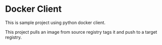 # Docker Client
This is sample project using python docker client.


This project pulls an image from source registry tags it and push to a target registry.
